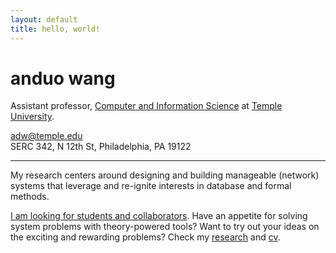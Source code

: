 ```yaml
---
layout: default
title: hello, world!
---
```


# anduo wang

<!-- <img class="fblogo" border="0" src="{{site.url}}/img/aw.jpg" height="200"> -->

<!-- <adw@illinois.edu> <br> --> 

Assistant professor, [Computer and Information Science](http://www.temple.edu/cis/ "Title")
at [Temple University](http://www.temple.edu/ "Title").

<adw@temple.edu><br>
SERC 342, N 12th St, Philadelphia, PA 19122

----

My research centers around designing and building manageable (network) systems that leverage and re-ignite interests in database and formal methods.

<u>I am looking for students and collaborators</u>. Have an appetite for solving system problems with theory-powered tools? Want to try out your ideas on the  exciting and rewarding problems? Check my [research]({{site.url}}/research.html) and [cv]({{site.url}}/pdf/cv_anduo.pdf).
